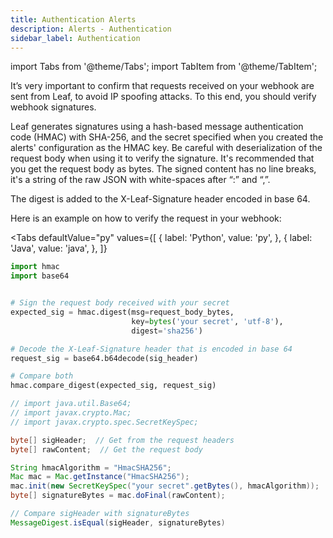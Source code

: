 ```yaml
---
title: Authentication Alerts
description: Alerts - Authentication
sidebar_label: Authentication
---
```



import Tabs from '@theme/Tabs';
import TabItem from '@theme/TabItem';

It’s very important to confirm that requests received on your webhook are sent from Leaf, to avoid IP spoofing attacks.
To this end, you should verify webhook signatures.

Leaf generates signatures using a hash-based message authentication code (HMAC) with SHA-256, and 
the secret specified when you created the alerts' configuration as the HMAC key.
Be careful with deserialization of the request body when using it to verify the signature. It's recommended that you get the request body as bytes. The signed content has no line breaks, it's a string of the raw JSON with white-spaces after “:” and “,”.

The digest is added to the X-Leaf-Signature header encoded in base 64.

Here is an example on how to verify the request in your webhook:

<Tabs
  defaultValue="py"
  values={[
    { label: 'Python', value: 'py', },
    { label: 'Java', value: 'java', },
  ]}
>
  <TabItem value="py">

```py
import hmac
import base64


# Sign the request body received with your secret
expected_sig = hmac.digest(msg=request_body_bytes,
                           key=bytes('your secret', 'utf-8'),
                           digest='sha256')

# Decode the X-Leaf-Signature header that is encoded in base 64
request_sig = base64.b64decode(sig_header)

# Compare both
hmac.compare_digest(expected_sig, request_sig)
```

  </TabItem>

  <TabItem value="java">

  ```java
// import java.util.Base64;
// import javax.crypto.Mac;
// import javax.crypto.spec.SecretKeySpec;

byte[] sigHeader;  // Get from the request headers
byte[] rawContent;  // Get the request body

String hmacAlgorithm = "HmacSHA256";
Mac mac = Mac.getInstance("HmacSHA256");
mac.init(new SecretKeySpec("your secret".getBytes(), hmacAlgorithm));
byte[] signatureBytes = mac.doFinal(rawContent);

// Compare sigHeader with signatureBytes
MessageDigest.isEqual(sigHeader, signatureBytes)
  ```

  </TabItem>
</Tabs>
